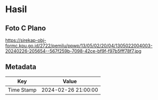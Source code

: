 # Hasil

## Foto C Plano

https://sirekap-obj-formc.kpu.go.id/2722/pemilu/ppwp/13/05/02/20/04/1305022004003-20240226-205654--567f259b-7098-42ce-bf9f-f97b5fff78f7.jpg


## Metadata

| Key        | Value               |
| ---------- | ------------------- |
| Time Stamp | 2024-02-26 21:00:00 |



